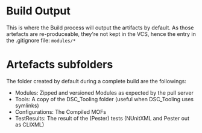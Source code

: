 # Build Output

This is where the Build process will output the artifacts by default.
As those artefacts are re-produceable, they're not kept in the VCS, hence the entry in the .gitignore file: `modules/*`

# Artefacts subfolders
The folder created by default during a complete build are the followings:
- Modules: Zipped and versioned Modules as expected by the pull server
- Tools: A copy of the DSC_Tooling folder (useful when DSC_Tooling uses symlinks)
- Configurations: The Compiled MOFs
- TestResults: The result of the (Pester) tests (NUnitXML and Pester out as CLIXML)
